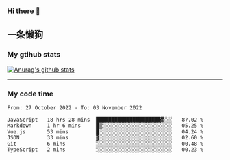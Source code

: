 ### Hi there 👋

## 一条懒狗
<!--
**kiss-me-quickly/kiss-me-quickly** is a ✨ _special_ ✨ repository because its `README.md` (this file) appears on your GitHub profile.

Here are some ideas to get you started:

- 🔭 I’m currently working on ...
- 🌱 I’m currently learning ...
- 👯 I’m looking to collaborate on ...
- 🤔 I’m looking for help with ...
- 💬 Ask me about ...
- 📫 How to reach me: ...
- 😄 Pronouns: ...
- ⚡ Fun fact: ...
-->


### My gtihub stats

[![Anurag's github stats](https://github-readme-stats.vercel.app/api?username=kiss-me-quickly)](https://github.com/anuraghazra/github-readme-stats)

***

### My code time

<!--START_SECTION:waka-->

```text
From: 27 October 2022 - To: 03 November 2022

JavaScript   18 hrs 28 mins  █████████████████████▓░░░   87.02 %
Markdown     1 hr 6 mins     █▒░░░░░░░░░░░░░░░░░░░░░░░   05.25 %
Vue.js       53 mins         █░░░░░░░░░░░░░░░░░░░░░░░░   04.24 %
JSON         33 mins         ▓░░░░░░░░░░░░░░░░░░░░░░░░   02.60 %
Git          6 mins          ░░░░░░░░░░░░░░░░░░░░░░░░░   00.48 %
TypeScript   2 mins          ░░░░░░░░░░░░░░░░░░░░░░░░░   00.23 %
```

<!--END_SECTION:waka-->

